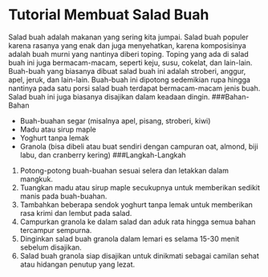 # Tutorial Membuat Salad Buah
Salad buah adalah makanan yang sering kita jumpai. Salad buah populer karena rasanya yang enak dan juga menyehatkan, karena komposisinya adalah buah murni yang nantinya diberi toping. Toping yang ada di salad buah ini juga bermacam-macam, seperti keju, susu, cokelat, dan lain-lain. Buah-buah yang biasanya dibuat salad buah ini adalah stroberi, anggur, apel, jeruk, dan lain-lain. Buah-buah ini dipotong sedemikian rupa hingga nantinya pada satu porsi salad buah terdapat bermacam-macam jenis buah. Salad buah ini juga biasanya disajikan dalam keadaan dingin.
###Bahan-Bahan
- Buah-buahan segar (misalnya apel, pisang, stroberi, kiwi)
- Madu atau sirup maple
- Yoghurt tanpa lemak
- Granola (bisa dibeli atau buat sendiri dengan campuran oat, almond, biji labu, dan cranberry kering)
###Langkah-Langkah
1. Potong-potong buah-buahan sesuai selera dan letakkan dalam mangkuk.
2. Tuangkan madu atau sirup maple secukupnya untuk memberikan sedikit manis pada buah-buahan.
3. Tambahkan beberapa sendok yoghurt tanpa lemak untuk memberikan rasa krimi dan lembut pada salad.
4. Campurkan granola ke dalam salad dan aduk rata hingga semua bahan tercampur sempurna.
5. Dinginkan salad buah granola dalam lemari es selama 15-30 menit sebelum disajikan.
6. Salad buah granola siap disajikan untuk dinikmati sebagai camilan sehat atau hidangan penutup yang lezat.
